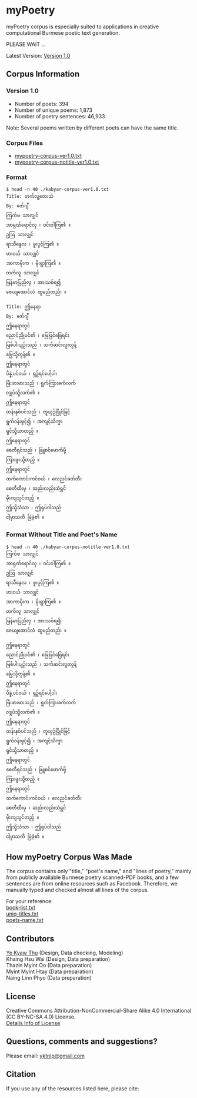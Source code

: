 # myPoetry
myPoetry corpus is especially suited to applications in creative computational Burmese poetic text generation.

PLEASE WAIT ... 

Latest Version: [Version 1.0](https://github.com/ye-kyaw-thu/myPoetry/tree/main/corpus/version1.0)  

## Corpus Information
### Version 1.0  

- Number of poets: 394  
- Number of unique poems: 1,873  
- Number of poetry sentences: 46,933  

Note: Several poems written by different poets can have the same title.

### Corpus Files

- [mypoetry-corpus-ver1.0.txt](https://github.com/ye-kyaw-thu/myPoetry/blob/main/corpus/version1.0/mypoetry-corpus-ver1.0.txt)  
- [mypoetry-corpus-notitle-ver1.0.txt](https://github.com/ye-kyaw-thu/myPoetry/blob/main/corpus/version1.0/mypoetry-corpus-notitle-ver1.0.txt)  

### Format

```
$ head -n 40 ./kabyar-corpus-ver1.0.txt 
Title: တက်လူ့တေးသံ
By: ဇော်ဂျီ
ကြက်ဖ သာလျှင်
အာရုဏ်ရောင်လှ ၊ ဝင်းဝါကြ၏ ။
ဥဩ သာလျှင်
ရာသီနွေလ ၊ ဖူးပွင့်ကြ၏ ။
ဖားငယ် သာလျှင်
အာကာမိုးက ၊ မိုးရွာကြ၏ ။
တက်လူ သာလျှင်
မြန်မာပြည်လှ ၊ အားသစ်ရ၍
ဇေယျအောင်လံ ထူမည်တည်း ။

Title: ဤနေရာ
By: ဇော်ဂျီ
ဤနေရာတွင်
ညောင်ညိုပင်၏ ၊ မြေပြင်ခြေရင်း
မြစ်ပါးပျဉ်းသည် ၊ သက်ဆင်းလူးလွန့်
မြွေသို့တွန့်၏ ။
ဤနေရာတွင်
ပိန္နဲ့ပင်ဝယ် ၊ ရှဉ့်ရင်ပေါ့ပါး
မြီးဖားဖားသည် ၊ ရွက်ကြားခက်လက်
လျှပ်သို့လက်၏ ။
ဤနေရာတွင်
ထန်းနှစ်ပင်သည် ၊ တူယှဉ်ပြိုင်မြင့်
ရွက်ဝန်းဖွင့်၍ ၊ အကျင့်သိက္ခာ
ရှင်သို့သာတည့် ။
ဤနေရာတွင်
စေတီရှင်သည် ၊ ဖြူစင်မောက်မို့
ကြားဖူးသို့တည့် ။
ဤနေရာတွင်
ထက်ကောင်းကင်ဝယ် ၊ လေညင်ခတ်တီး
စေတီထီးမှ ၊ ဆည်းလည်းသံရွှင်
မိုးကျသွင်တည့် ။
ဤသို့သံသာ ၊ ဤရုပ်ဝါသည်
ငါ့မှာသတိ မြဲခဲ့၏ ။
```

### Format Without Title and Poet's Name

```
$ head -n 40 ./kabyar-corpus-notitle-ver1.0.txt 
ကြက်ဖ သာလျှင်
အာရုဏ်ရောင်လှ ၊ ဝင်းဝါကြ၏ ။
ဥဩ သာလျှင်
ရာသီနွေလ ၊ ဖူးပွင့်ကြ၏ ။
ဖားငယ် သာလျှင်
အာကာမိုးက ၊ မိုးရွာကြ၏ ။
တက်လူ သာလျှင်
မြန်မာပြည်လှ ၊ အားသစ်ရ၍
ဇေယျအောင်လံ ထူမည်တည်း ။

ဤနေရာတွင်
ညောင်ညိုပင်၏ ၊ မြေပြင်ခြေရင်း
မြစ်ပါးပျဉ်းသည် ၊ သက်ဆင်းလူးလွန့်
မြွေသို့တွန့်၏ ။
ဤနေရာတွင်
ပိန္နဲ့ပင်ဝယ် ၊ ရှဉ့်ရင်ပေါ့ပါး
မြီးဖားဖားသည် ၊ ရွက်ကြားခက်လက်
လျှပ်သို့လက်၏ ။
ဤနေရာတွင်
ထန်းနှစ်ပင်သည် ၊ တူယှဉ်ပြိုင်မြင့်
ရွက်ဝန်းဖွင့်၍ ၊ အကျင့်သိက္ခာ
ရှင်သို့သာတည့် ။
ဤနေရာတွင်
စေတီရှင်သည် ၊ ဖြူစင်မောက်မို့
ကြားဖူးသို့တည့် ။
ဤနေရာတွင်
ထက်ကောင်းကင်ဝယ် ၊ လေညင်ခတ်တီး
စေတီထီးမှ ၊ ဆည်းလည်းသံရွှင်
မိုးကျသွင်တည့် ။
ဤသို့သံသာ ၊ ဤရုပ်ဝါသည်
ငါ့မှာသတိ မြဲခဲ့၏ ။
```

## How myPoetry Corpus Was Made

The corpus contains only "title," "poet's name," and "lines of poetry," mainly from publicly available Burmese poetry scanned-PDF books, and a few sentences are from online resources such as Facebook. Therefore, we manually typed and checked almost all lines of the corpus.  

For your reference:  
[book-list.txt](https://github.com/ye-kyaw-thu/myPoetry/blob/main/corpus/version1.0/doc/book-list.txt)  
[uniq-titles.txt](https://github.com/ye-kyaw-thu/myPoetry/blob/main/corpus/version1.0/doc/uniq-titles.txt)  
[poets-name.txt](https://github.com/ye-kyaw-thu/myPoetry/blob/main/corpus/version1.0/doc/poets-name.txt)  

## Contributors

[Ye Kyaw Thu](https://sites.google.com/site/yekyawthunlp/) (Design, Data checking, Modeling)   
Khaing Hsu Wai (Design, Data preparation)  
Thazin Myint Oo (Data preparation)  
Myint Myint Htay (Data preparation)   
Naing Linn Phyo (Data preparation)  

## License

Creative Commons Attribution-NonCommercial-Share Alike 4.0 International (CC BY-NC-SA 4.0) License.  
[Details Info of License](https://creativecommons.org/licenses/by-nc-sa/4.0/)

## Questions, comments and suggestions?

Please email: yktnlp@gmail.com  

## Citation

If you use any of the resources listed here, please cite:  

